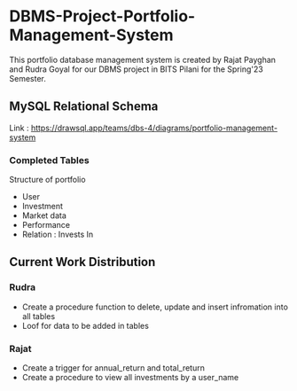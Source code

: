 # DBMS-Project-Portfolio-Management-System
This portfolio database management system is created by Rajat Payghan and Rudra Goyal for our DBMS project in BITS Pilani for the Spring'23 Semester.

## MySQL Relational Schema
Link : https://drawsql.app/teams/dbs-4/diagrams/portfolio-management-system
### Completed Tables
Structure of portfolio
- User
- Investment
- Market data
- Performance
- Relation : Invests In

## Current Work Distribution
### Rudra
- Create a procedure function to delete, update and insert infromation into all tables
- Loof for data to be added in tables

### Rajat
- Create a trigger for annual_return and total_return
- Create a procedure to view all investments by a user_name

